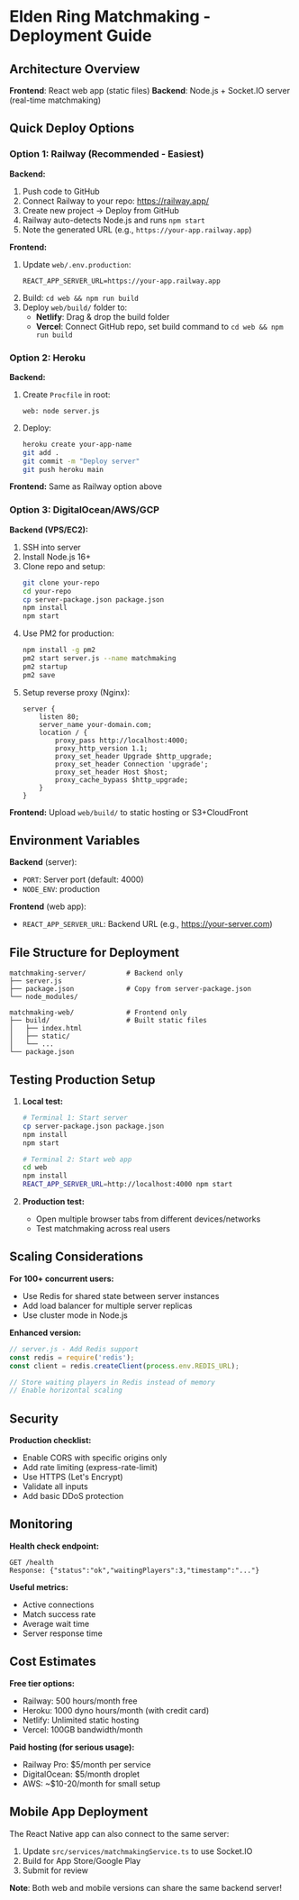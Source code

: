 # Elden Ring Matchmaking - Deployment Guide

## Architecture Overview

**Frontend**: React web app (static files)
**Backend**: Node.js + Socket.IO server (real-time matchmaking)

## Quick Deploy Options

### Option 1: Railway (Recommended - Easiest)

**Backend:**
1. Push code to GitHub
2. Connect Railway to your repo: https://railway.app/
3. Create new project → Deploy from GitHub
4. Railway auto-detects Node.js and runs `npm start`
5. Note the generated URL (e.g., `https://your-app.railway.app`)

**Frontend:**
1. Update `web/.env.production`:
   ```
   REACT_APP_SERVER_URL=https://your-app.railway.app
   ```
2. Build: `cd web && npm run build`
3. Deploy `web/build/` folder to:
   - **Netlify**: Drag & drop the build folder
   - **Vercel**: Connect GitHub repo, set build command to `cd web && npm run build`

### Option 2: Heroku

**Backend:**
1. Create `Procfile` in root:
   ```
   web: node server.js
   ```
2. Deploy:
   ```bash
   heroku create your-app-name
   git add .
   git commit -m "Deploy server"
   git push heroku main
   ```

**Frontend:** Same as Railway option above

### Option 3: DigitalOcean/AWS/GCP

**Backend (VPS/EC2):**
1. SSH into server
2. Install Node.js 16+
3. Clone repo and setup:
   ```bash
   git clone your-repo
   cd your-repo
   cp server-package.json package.json
   npm install
   npm start
   ```
4. Use PM2 for production:
   ```bash
   npm install -g pm2
   pm2 start server.js --name matchmaking
   pm2 startup
   pm2 save
   ```
5. Setup reverse proxy (Nginx):
   ```nginx
   server {
       listen 80;
       server_name your-domain.com;
       location / {
           proxy_pass http://localhost:4000;
           proxy_http_version 1.1;
           proxy_set_header Upgrade $http_upgrade;
           proxy_set_header Connection 'upgrade';
           proxy_set_header Host $host;
           proxy_cache_bypass $http_upgrade;
       }
   }
   ```

**Frontend:** Upload `web/build/` to static hosting or S3+CloudFront

## Environment Variables

**Backend** (server):
- `PORT`: Server port (default: 4000)
- `NODE_ENV`: production

**Frontend** (web app):
- `REACT_APP_SERVER_URL`: Backend URL (e.g., https://your-server.com)

## File Structure for Deployment

```
matchmaking-server/          # Backend only
├── server.js
├── package.json             # Copy from server-package.json
└── node_modules/

matchmaking-web/             # Frontend only  
├── build/                   # Built static files
│   ├── index.html
│   ├── static/
│   └── ...
└── package.json
```

## Testing Production Setup

1. **Local test:**
   ```bash
   # Terminal 1: Start server
   cp server-package.json package.json
   npm install
   npm start

   # Terminal 2: Start web app
   cd web
   npm install
   REACT_APP_SERVER_URL=http://localhost:4000 npm start
   ```

2. **Production test:**
   - Open multiple browser tabs from different devices/networks
   - Test matchmaking across real users

## Scaling Considerations

**For 100+ concurrent users:**
- Use Redis for shared state between server instances
- Add load balancer for multiple server replicas
- Use cluster mode in Node.js

**Enhanced version:**
```javascript
// server.js - Add Redis support
const redis = require('redis');
const client = redis.createClient(process.env.REDIS_URL);

// Store waiting players in Redis instead of memory
// Enable horizontal scaling
```

## Security

**Production checklist:**
- Enable CORS with specific origins only
- Add rate limiting (express-rate-limit)
- Use HTTPS (Let's Encrypt)
- Validate all inputs
- Add basic DDoS protection

## Monitoring

**Health check endpoint:**
```
GET /health
Response: {"status":"ok","waitingPlayers":3,"timestamp":"..."}
```

**Useful metrics:**
- Active connections
- Match success rate  
- Average wait time
- Server response time

## Cost Estimates

**Free tier options:**
- Railway: 500 hours/month free
- Heroku: 1000 dyno hours/month (with credit card)
- Netlify: Unlimited static hosting
- Vercel: 100GB bandwidth/month

**Paid hosting (for serious usage):**
- Railway Pro: $5/month per service
- DigitalOcean: $5/month droplet
- AWS: ~$10-20/month for small setup

## Mobile App Deployment

The React Native app can also connect to the same server:

1. Update `src/services/matchmakingService.ts` to use Socket.IO
2. Build for App Store/Google Play
3. Submit for review

**Note**: Both web and mobile versions can share the same backend server! 
